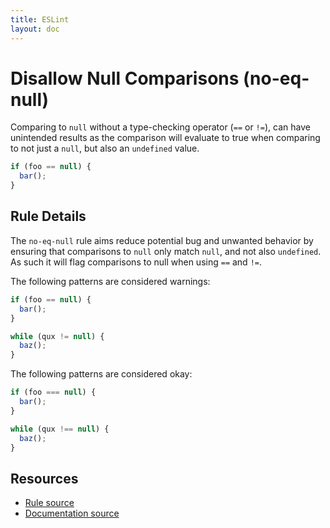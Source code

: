 ```yaml
---
title: ESLint
layout: doc
---
```

<!-- Note: No pull requests accepted for this file. See README.md in the root directory for details. -->
# Disallow Null Comparisons (no-eq-null)

Comparing to `null` without a type-checking operator (`==` or `!=`), can have unintended results as the comparison will evaluate to true when comparing to not just a `null`, but also an `undefined` value.

```js
if (foo == null) {
  bar();
}
```

## Rule Details

The `no-eq-null` rule aims reduce potential bug and unwanted behavior by ensuring that comparisons to `null` only match `null`, and not also `undefined`. As such it will flag comparisons to null when using `==` and `!=`.

The following patterns are considered warnings:

```js
if (foo == null) {
  bar();
}

while (qux != null) {
  baz();
}
```

The following patterns are considered okay:

```js
if (foo === null) {
  bar();
}

while (qux !== null) {
  baz();
}
```

## Resources

* [Rule source](https://github.com/eslint/eslint/tree/master/lib/rules/no-eq-null.js)
* [Documentation source](https://github.com/eslint/eslint/tree/master/docs/rules/no-eq-null.md)
